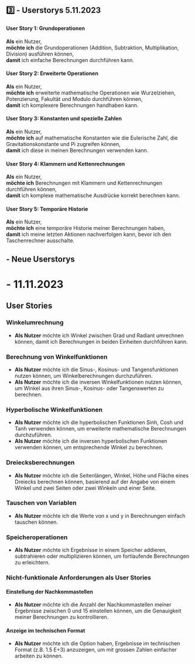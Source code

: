 ## 3️⃣ - Userstorys 5.11.2023
#### User Story 1: Grundoperationen

**Als** ein Nutzer,  
**möchte ich** die Grundoperationen (Addition, Subtraktion, Multiplikation, Division) ausführen können,  
**damit** ich einfache Berechnungen durchführen kann.

#### User Story 2: Erweiterte Operationen

**Als** ein Nutzer,  
**möchte ich** erweiterte mathematische Operationen wie Wurzelziehen, Potenzierung, Fakultät und Modulo durchführen können,  
**damit** ich komplexere Berechnungen handhaben kann.

#### User Story 3: Konstanten und spezielle Zahlen

**Als** ein Nutzer,  
**möchte ich** auf mathematische Konstanten wie die Eulerische Zahl, die Gravitationskonstante und Pi zugreifen können,  
**damit** ich diese in meinen Berechnungen verwenden kann.

#### User Story 4: Klammern und Kettenrechnungen

**Als** ein Nutzer,  
**möchte ich** Berechnungen mit Klammern und Kettenrechnungen durchführen können,  
**damit** ich komplexe mathematische Ausdrücke korrekt berechnen kann.

#### User Story 5: Temporäre Historie

**Als** ein Nutzer,  
**möchte ich** eine temporäre Historie meiner Berechnungen haben,  
**damit** ich meine letzten Aktionen nachverfolgen kann, bevor ich den Taschenrechner ausschalte.

## - Neue Userstorys
# - 11.11.2023
## User Stories

### Winkelumrechnung
- **Als Nutzer** möchte ich Winkel zwischen Grad und Radiant umrechnen können, damit ich Berechnungen in beiden Einheiten durchführen kann.

### Berechnung von Winkelfunktionen
- **Als Nutzer** möchte ich die Sinus-, Kosinus- und Tangensfunktionen nutzen können, um Winkelberechnungen durchzuführen.
- **Als Nutzer** möchte ich die inversen Winkelfunktionen nutzen können, um Winkel aus ihren Sinus-, Kosinus- oder Tangenswerten zu berechnen.

### Hyperbolische Winkelfunktionen
- **Als Nutzer** möchte ich die hyperbolischen Funktionen Sinh, Cosh und Tanh verwenden können, um erweiterte mathematische Berechnungen durchzuführen.
- **Als Nutzer** möchte ich die inversen hyperbolischen Funktionen verwenden können, um entsprechende Winkel zu berechnen.

### Dreiecksberechnungen
- **Als Nutzer** möchte ich die Seitenlängen, Winkel, Höhe und Fläche eines Dreiecks berechnen können, basierend auf der Angabe von einem Winkel und zwei Seiten oder zwei Winkeln und einer Seite.

### Tauschen von Variablen
- **Als Nutzer** möchte ich die Werte von x und y in Berechnungen einfach tauschen können.

### Speicheroperationen
- **Als Nutzer** möchte ich Ergebnisse in einem Speicher addieren, subtrahieren oder multiplizieren können, um fortlaufende Berechnungen zu erleichtern.

### Nicht-funktionale Anforderungen als User Stories

#### Einstellung der Nachkommastellen
- **Als Nutzer** möchte ich die Anzahl der Nachkommastellen meiner Ergebnisse zwischen 0 und 15 einstellen können, um die Genauigkeit meiner Berechnungen zu kontrollieren.

#### Anzeige im technischen Format
- **Als Nutzer** möchte ich die Option haben, Ergebnisse im technischen Format (z.B. 1.5 E+3) anzuzeigen, um mit grossen Zahlen einfacher arbeiten zu können.
